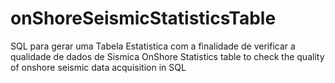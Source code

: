 # onShoreSeismicStatisticsTable
SQL para gerar uma Tabela Estatistica com a finalidade de verificar a qualidade de dados de Sismica OnShore
Statistics table to check the quality of onshore seismic data acquisition in SQL
